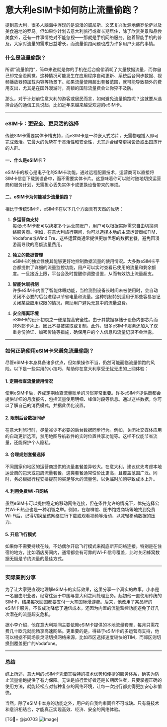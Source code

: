 # 意大利eSIM卡如何防止流量偷跑？

提到意大利，很多人脑海中浮现的是浪漫的威尼斯、文艺复兴发源地佛罗伦萨以及美食遍地的罗马。但如果你计划去意大利旅行或者长期居住，除了欣赏美景和品尝美食外，还有一件事情绝对不能忽视——那就是手机网络服务。随着智能手机的普及，大家对流量的需求日益增长，而流量偷跑问题也成为许多用户头疼的事情。

### 什么是流量偷跑？

所谓“流量偷跑”，简单来说就是你的手机在后台偷偷消耗了大量数据流量，而你自己却完全没察觉。这种情况可能发生在应用程序自动更新、系统后台同步数据、视频播放器预加载内容等场景下。如果流量使用超出套餐范围，就可能导致额外的费用支出，尤其是在国外漫游时，高额的国际流量费会让你猝不及防。

那么，对于计划前往意大利的游客或居民而言，如何避免流量偷跑呢？这就要从选择合适的通信工具说起，比如近年来越来越受欢迎的eSIM卡。

---

### eSIM卡：更安全、更灵活的选择

传统SIM卡需要实体卡槽支持，而eSIM卡是一种嵌入式芯片，无需物理插入即可完成激活。它最大的优势在于灵活性和安全性，尤其适合经常更换设备或出国旅行的人群。

#### 一、什么是eSIM卡？
eSIM卡的核心是电子化的SIM卡功能。通过远程配置技术，运营商可以直接将SIM卡信息下载到设备中，而不需要实体卡片。这意味着你可以随时随地切换运营商和服务计划，无需担心丢失实体卡或更换设备带来的麻烦。

#### 二、eSIM卡为何能减少流量偷跑？
相比于传统SIM卡，eSIM卡在以下几个方面具有天然的优势：

1. **多运营商支持**  
   每张eSIM卡都可以绑定多个运营商账户，用户可以根据实际需求自由切换网络服务商。例如，在意大利旅行期间，你可以选择本地的主流运营商如TIM、Vodafone或Wind Tre，这些运营商通常提供更加优惠的数据套餐，避免因漫游而导致的高额流量费用。

2. **独立的数据管理**  
   eSIM卡的独立性使其能够更好地控制数据流量的使用情况。大多数eSIM卡平台都提供了详细的流量监控功能，用户可以实时查看已使用的流量和剩余额度。一旦接近上限，平台会及时提醒你调整设置，从而有效防止流量超支。

3. **智能休眠机制**  
   许多eSIM卡内置了智能休眠功能，当检测到设备长时间未被使用时，会自动关闭不必要的后台进程以节省电量和流量。这种机制特别适用于那些容易忘记关闭某些应用权限的情况，帮助用户避免无意中的流量浪费。

4. **安全隔离环境**  
   eSIM卡的设计初衷之一便是提高安全性。由于其数据存储于设备内部芯片而非外部卡片上，因此不易被盗取或复制。此外，很多eSIM卡服务还加入了双重身份验证、加密传输等措施，确保用户的个人信息和流量记录不会泄露。

---

### 如何正确使用eSIM卡来避免流量偷跑？

尽管eSIM卡本身具备诸多优点，但如果操作不当，仍然可能面临流量偷跑的风险。以下是一些实用的小技巧，帮助你在意大利享受无忧无虑的上网体验：

#### 1. **定期检查流量使用情况**
   使用eSIM卡后，养成定期检查流量账单的习惯非常重要。许多eSIM卡提供商都会提供详细的月度报告，包括流量使用明细、峰值时段等信息。通过这些数据，你可以了解自己的消费模式，并据此优化设置。

#### 2. **限制后台数据同步**
   在意大利旅行时，尽量减少不必要的后台数据同步行为。例如，关闭社交媒体应用的自动更新选项，禁用地图导航软件的实时位置共享功能等。这样不仅能节省流量，还能保护个人隐私。

#### 3. **合理规划套餐选择**
   不同国家和地区的运营商提供的流量套餐差异较大。在意大利，建议优先考虑本地运营商的包天或包周流量套餐，这类套餐通常性价比更高，且覆盖范围广泛。同时，务必根据行程安排提前购买足够大的流量包，以免临时加购导致成本上升。

#### 4. **利用免费Wi-Fi网络**
   虽然eSIM卡可以提供稳定的移动网络连接，但在条件允许的情况下，优先选择公共Wi-Fi热点也是一种明智之举。例如，在咖啡馆、图书馆或商场等地找到免费Wi-Fi后，记得切换至该网络进行下载或观看视频等活动，以减轻移动数据的压力。

#### 5. **开启飞行模式**
   如果你不需要持续在线，不妨偶尔开启飞行模式来彻底断开网络连接。特别是在住宿的地方，比如酒店房间内，通常都会有可靠的Wi-Fi信号覆盖，此时关闭蜂窝数据无疑是节约流量的最佳方式。

---

### 实际案例分享

为了让大家更直观地理解eSIM卡的实际效果，这里分享一个真实的故事。小李是一名自由职业者，经常往返于中国与意大利之间处理业务。起初他一直使用传统的SIM卡，结果每次回国都要支付一大笔国际漫游费。后来，他改用了某品牌的eSIM卡服务，不仅成功降低了通信成本，还因为内置的流量监控功能避免了好几次潜在的流量超支危机。

据小李介绍，他在意大利期间主要依赖eSIM卡提供的本地流量套餐，每月只需花费几十欧元就能畅享高速网络。更重要的是，得益于eSIM卡的多运营商支持，他可以根据不同场景灵活切换网络来源，比如市区选择速度较快的TIM，而郊区则切换到覆盖更广的Vodafone。

---

### 总结

综上所述，意大利的eSIM卡凭借其独特的技术优势和便捷的服务体系，确实为防止流量偷跑提供了有力保障。无论是旅行爱好者还是长期居住者，只要掌握正确的使用方法，就能轻松应对各种复杂的网络环境，让每一次出行都变得更加安心和愉快。

当然，除了eSIM卡本身的功能之外，用户的自我约束同样不可或缺。只有将技术和意识相结合，才能真正实现高效、经济、安全的网络体验。

[TG💪+ @jx0703 ![Image](https://github.com/user-attachments/assets/dbca1d08-cadb-493c-b0ec-ad6f7a83f270)]